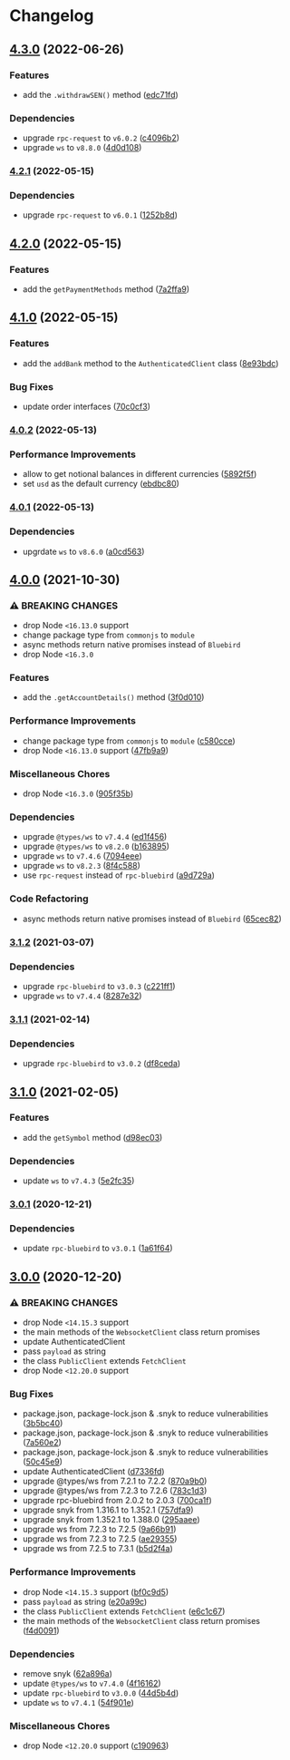 # Changelog

## [4.3.0](https://github.com/vansergen/gemini-node-api/compare/v4.2.1...v4.3.0) (2022-06-26)

### Features

- add the `.withdrawSEN()` method ([edc71fd](https://github.com/vansergen/gemini-node-api/commit/edc71fda0f7a54fa07690e4297a654c03a3af02d))

### Dependencies

- upgrade `rpc-request` to `v6.0.2` ([c4096b2](https://github.com/vansergen/gemini-node-api/commit/c4096b274941df4cc8e380266f53b1a1f0c40ca0))
- upgrade `ws` to `v8.8.0` ([4d0d108](https://github.com/vansergen/gemini-node-api/commit/4d0d108eccbab2b5a32fe544df02b63b9988c2df))

### [4.2.1](https://github.com/vansergen/gemini-node-api/compare/v4.2.0...v4.2.1) (2022-05-15)

### Dependencies

- upgrade `rpc-request` to `v6.0.1` ([1252b8d](https://github.com/vansergen/gemini-node-api/commit/1252b8d850c0218970163f24bf534a2f2ecaef3b))

## [4.2.0](https://github.com/vansergen/gemini-node-api/compare/v4.1.0...v4.2.0) (2022-05-15)

### Features

- add the `getPaymentMethods` method ([7a2ffa9](https://github.com/vansergen/gemini-node-api/commit/7a2ffa90d888df5c991c12666cb70c407d71df13))

## [4.1.0](https://github.com/vansergen/gemini-node-api/compare/v4.0.2...v4.1.0) (2022-05-15)

### Features

- add the `addBank` method to the `AuthenticatedClient` class ([8e93bdc](https://github.com/vansergen/gemini-node-api/commit/8e93bdca6594a2e0d0e2a3270ff72ab68cd5689b))

### Bug Fixes

- update order interfaces ([70c0cf3](https://github.com/vansergen/gemini-node-api/commit/70c0cf3375a34faec4bd05ab5da638fbf7469735))

### [4.0.2](https://github.com/vansergen/gemini-node-api/compare/v4.0.1...v4.0.2) (2022-05-13)

### Performance Improvements

- allow to get notional balances in different currencies ([5892f5f](https://github.com/vansergen/gemini-node-api/commit/5892f5f64709ea1d68b90077c1a2d783c37b9284))
- set `usd` as the default currency ([ebdbc80](https://github.com/vansergen/gemini-node-api/commit/ebdbc805eee06eb5c3129f994d1e0626594a22d4))

### [4.0.1](https://github.com/vansergen/gemini-node-api/compare/v4.0.0...v4.0.1) (2022-05-13)

### Dependencies

- upgrdate `ws` to `v8.6.0` ([a0cd563](https://github.com/vansergen/gemini-node-api/commit/a0cd5634ed617609b3bfc5f92d953ae4d47421b6))

## [4.0.0](https://github.com/vansergen/gemini-node-api/compare/v3.1.2...v4.0.0) (2021-10-30)

### ⚠ BREAKING CHANGES

- drop Node `<16.13.0` support
- change package type from `commonjs` to `module`
- async methods return native promises instead of `Bluebird`
- drop Node `<16.3.0`

### Features

- add the `.getAccountDetails()` method ([3f0d010](https://github.com/vansergen/gemini-node-api/commit/3f0d010dcca2f1a679229236da888d7781b90b1d))

### Performance Improvements

- change package type from `commonjs` to `module` ([c580cce](https://github.com/vansergen/gemini-node-api/commit/c580cce6f60c8933319172b8026dc6a7f17456e6))
- drop Node `<16.13.0` support ([47fb9a9](https://github.com/vansergen/gemini-node-api/commit/47fb9a99c85b1df9a09a608d7e5ad5da2a04aac5))

### Miscellaneous Chores

- drop Node `<16.3.0` ([905f35b](https://github.com/vansergen/gemini-node-api/commit/905f35b6dc50f6a9eb732329e4450cca7c8a640c))

### Dependencies

- upgrade `@types/ws` to `v7.4.4` ([ed1f456](https://github.com/vansergen/gemini-node-api/commit/ed1f4560cf2f765c1bee6ebbef9cbb342d925add))
- upgrade `@types/ws` to `v8.2.0` ([b163895](https://github.com/vansergen/gemini-node-api/commit/b16389521e5e9305d5923c848838372976f8d962))
- upgrade `ws` to `v7.4.6` ([7094eee](https://github.com/vansergen/gemini-node-api/commit/7094eeef30a4debf00845f3258f3618fa535fb8b))
- upgrade `ws` to `v8.2.3` ([8f4c588](https://github.com/vansergen/gemini-node-api/commit/8f4c588350cad21c1742040b8dfb98989aeeff07))
- use `rpc-request` instead of `rpc-bluebird` ([a9d729a](https://github.com/vansergen/gemini-node-api/commit/a9d729a6a7a4182d1f4b45fcbb7a0113eb296772))

### Code Refactoring

- async methods return native promises instead of `Bluebird` ([65cec82](https://github.com/vansergen/gemini-node-api/commit/65cec8221f22c41fa6dab324385e6da6e9889640))

### [3.1.2](https://github.com/vansergen/gemini-node-api/compare/v3.1.1...v3.1.2) (2021-03-07)

### Dependencies

- upgrade `rpc-bluebird` to `v3.0.3` ([c221ff1](https://github.com/vansergen/gemini-node-api/commit/c221ff157fec0288c24e4a5c2de908e754d57756))
- upgrade `ws` to `v7.4.4` ([8287e32](https://github.com/vansergen/gemini-node-api/commit/8287e32451790ca50ac18d7ac05d5a03add62355))

### [3.1.1](https://github.com/vansergen/gemini-node-api/compare/v3.1.0...v3.1.1) (2021-02-14)

### Dependencies

- upgrade `rpc-bluebird` to `v3.0.2` ([df8ceda](https://github.com/vansergen/gemini-node-api/commit/df8ceda00ec70a249100ecf0a2adf1f07920e004))

## [3.1.0](https://github.com/vansergen/gemini-node-api/compare/v3.0.1...v3.1.0) (2021-02-05)

### Features

- add the `getSymbol` method ([d98ec03](https://github.com/vansergen/gemini-node-api/commit/d98ec03d48fcff7d58cd5b2dc928db4eb990d08b))

### Dependencies

- update `ws` to `v7.4.3` ([5e2fc35](https://github.com/vansergen/gemini-node-api/commit/5e2fc355a77bf040ed6475562e54d4137ae19261))

### [3.0.1](https://github.com/vansergen/gemini-node-api/compare/v3.0.0...v3.0.1) (2020-12-21)

### Dependencies

- update `rpc-bluebird` to `v3.0.1` ([1a61f64](https://github.com/vansergen/gemini-node-api/commit/1a61f646bf2980a508fbf8980f9eb99a62242ffa))

## [3.0.0](https://github.com/vansergen/gemini-node-api/compare/v2.1.0...v3.0.0) (2020-12-20)

### ⚠ BREAKING CHANGES

- drop Node `<14.15.3` support
- the main methods of the `WebsocketClient` class return promises
- update AuthenticatedClient
- pass `payload` as string
- the class `PublicClient` extends `FetchClient`
- drop Node `<12.20.0` support

### Bug Fixes

- package.json, package-lock.json & .snyk to reduce vulnerabilities ([3b5bc40](https://github.com/vansergen/gemini-node-api/commit/3b5bc4029e39154286d4828922898c5fd3e1f572))
- package.json, package-lock.json & .snyk to reduce vulnerabilities ([7a560e2](https://github.com/vansergen/gemini-node-api/commit/7a560e2147f84fd1775b6a8f5282c4a65aca3a0e))
- package.json, package-lock.json & .snyk to reduce vulnerabilities ([50c45e9](https://github.com/vansergen/gemini-node-api/commit/50c45e9325913a8f3dfa26941390dac7d44d40a5))
- update AuthenticatedClient ([d7336fd](https://github.com/vansergen/gemini-node-api/commit/d7336fdb4989ffa7b220715d54acd8af94fcae6d))
- upgrade @types/ws from 7.2.1 to 7.2.2 ([870a9b0](https://github.com/vansergen/gemini-node-api/commit/870a9b0a0f36433893f7f6e2fb227cb759787542))
- upgrade @types/ws from 7.2.3 to 7.2.6 ([783c1d3](https://github.com/vansergen/gemini-node-api/commit/783c1d3c23973466ed76001c927b39faac33d87b))
- upgrade rpc-bluebird from 2.0.2 to 2.0.3 ([700ca1f](https://github.com/vansergen/gemini-node-api/commit/700ca1f6bb904f01f94155fcf87c2e9f7ebab004))
- upgrade snyk from 1.316.1 to 1.352.1 ([757dfa9](https://github.com/vansergen/gemini-node-api/commit/757dfa955bb2fb9452694916812f9321a92d15cb))
- upgrade snyk from 1.352.1 to 1.388.0 ([295aaee](https://github.com/vansergen/gemini-node-api/commit/295aaee5adb358092d87c7accc0cb5a0a0c4d335))
- upgrade ws from 7.2.3 to 7.2.5 ([9a66b91](https://github.com/vansergen/gemini-node-api/commit/9a66b917527cb11a422418854abe6e9a4f4a2a7f))
- upgrade ws from 7.2.3 to 7.2.5 ([ae29355](https://github.com/vansergen/gemini-node-api/commit/ae29355c533cdace98398e5914cc97cdbf47183a))
- upgrade ws from 7.2.5 to 7.3.1 ([b5d2f4a](https://github.com/vansergen/gemini-node-api/commit/b5d2f4a5236c1aa5567be9469da98390bff0ba8c))

### Performance Improvements

- drop Node `<14.15.3` support ([bf0c9d5](https://github.com/vansergen/gemini-node-api/commit/bf0c9d5b6bee4155237b6e7060893774b7d5ad9c))
- pass `payload` as string ([e20a99c](https://github.com/vansergen/gemini-node-api/commit/e20a99c8e1a92c2f46ef4d36ad788d658bbbc276))
- the class `PublicClient` extends `FetchClient` ([e6c1c67](https://github.com/vansergen/gemini-node-api/commit/e6c1c67b900f4daa8aee276868e772f7fb34f6a7))
- the main methods of the `WebsocketClient` class return promises ([f4d0091](https://github.com/vansergen/gemini-node-api/commit/f4d009179eff15e50303c5eae9271f515015b9b6))

### Dependencies

- remove snyk ([62a896a](https://github.com/vansergen/gemini-node-api/commit/62a896a23899360a31585fb831a9e60ee86dba44))
- update `@types/ws` to `v7.4.0` ([4f16162](https://github.com/vansergen/gemini-node-api/commit/4f161629749edee51f942875e1a795e924fcf35c))
- update `rpc-bluebird` to `v3.0.0` ([44d5b4d](https://github.com/vansergen/gemini-node-api/commit/44d5b4d35cec2217c7244e43601dadea2b44cd2b))
- update `ws` to `v7.4.1` ([54f901e](https://github.com/vansergen/gemini-node-api/commit/54f901efa3218be1e10c097b6b320547d422c6a8))

### Miscellaneous Chores

- drop Node `<12.20.0` support ([c190963](https://github.com/vansergen/gemini-node-api/commit/c190963227124d8c90e5e875e9efb6a41f03b25d))
